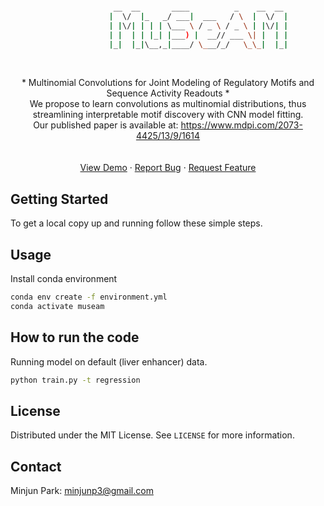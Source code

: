 <!-- PROJECT SHIELDS -->
<!--
*** I'm using markdown "reference style" links for readability.
*** Reference links are enclosed in brackets [ ] instead of parentheses ( ).
*** See the bottom of this document for the declaration of the reference variables
*** for contributors-url, forks-url, etc. This is an optional, concise syntax you may use.
*** https://www.markdownguide.org/basic-syntax/#reference-style-links
-->

```sh

                       __  __       ____          _    __  __
                      |  \/  |_   _/ ___|  ___   / \  |  \/  |
                      | |\/| | | | \___ \ / _ \ / _ \ | |\/| |
                      | |  | | |_| |___) |  __// ___ \| |  | |
                      |_|  |_|\__,_|____/ \___/_/   \_\_|  |_|

```

<!-- PROJECT LOGO -->

<br />

<p align="center">
  
  <a href="https://github.com/minjunp/MuSeAM">
    
   
  </a>

  <p align="center">
     * Multinomial Convolutions for Joint Modeling of Regulatory Motifs and Sequence Activity Readouts *
     <br />
     We propose to learn convolutions as multinomial distributions, thus streamlining interpretable motif discovery with CNN model fitting. 
     <br />
     Our published paper is available at: <a href="https://www.mdpi.com/2073-4425/13/9/1614">https://www.mdpi.com/2073-4425/13/9/1614</a>
    <br />
    <br />
    <br />
    <a href="Link to demo">View Demo</a>
    ·
    <a href="Link to repo issues">Report Bug</a>
    ·
    <a href="Link to repo issues">Request Feature</a>
  </p>
</p>

<!-- GETTING STARTED -->

## Getting Started

To get a local copy up and running follow these simple steps.

## Usage

Install conda environment

```sh
conda env create -f environment.yml
conda activate museam

```

## How to run the code

Running model on default (liver enhancer) data.

```sh
python train.py -t regression
```

## License

Distributed under the MIT License. See `LICENSE` for more information.

<!-- CONTACT -->

## Contact

Minjun Park: minjunp3@gmail.com

<!-- MARKDOWN LINKS & IMAGES -->
<!-- https://www.markdownguide.org/basic-syntax/#reference-style-links -->
